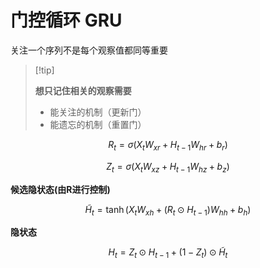 # 门控循环 GRU



关注一个序列不是每个观察值都同等重要



>  [!tip]
>
> **想只记住相关的观察需要**
>
> - 能关注的机制（更新门）
> - 能遗忘的机制（重置门）


$$
R_t=\sigma(X_tW_{xr}+H_{t-1}W_{hr}+b_r)
$$

$$
Z_t=\sigma(X_tW_{xz}+H_{t-1}W_{hz}+b_z)
$$



**候选隐状态(由R进行控制)**

$$
\tilde H_t = \tanh (X_tW_{xh}+(R_t\odot H_{t-1})W_{hh}+b_h)
$$


**隐状态**

$$
H_t=Z_t\odot H_{t-1}+(1-Z_t)\odot \tilde H_t
$$

